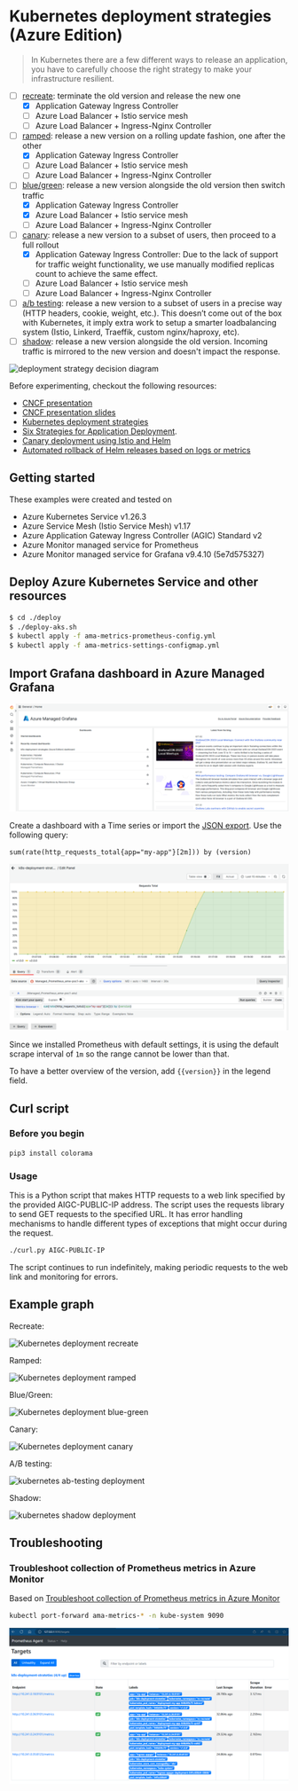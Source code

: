 # Kubernetes deployment strategies (Azure Edition)

> In Kubernetes there are a few different ways to release an application, you have
to carefully choose the right strategy to make your infrastructure resilient.

- [ ] [recreate](recreate/): terminate the old version and release the new one
  - [x] Application Gateway Ingress Controller
  - [ ] Azure Load Balancer + Istio service mesh
  - [ ] Azure Load Balancer + Ingress-Nginx Controller
- [ ] [ramped](ramped/): release a new version on a rolling update fashion, one
  after the other
  - [x] Application Gateway Ingress Controller
  - [ ] Azure Load Balancer + Istio service mesh
  - [ ] Azure Load Balancer + Ingress-Nginx Controller
- [ ] [blue/green](blue-green/): release a new version alongside the old version
  then switch traffic
  - [x] Application Gateway Ingress Controller
  - [x] Azure Load Balancer + Istio service mesh
  - [ ] Azure Load Balancer + Ingress-Nginx Controller
- [ ] [canary](canary/): release a new version to a subset of users, then proceed
  to a full rollout
  - [x] Application Gateway Ingress Controller: Due to the lack of support for traffic weight functionality, we use manually modified replicas count to achieve the same effect.
  - [ ] Azure Load Balancer + Istio service mesh
  - [ ] Azure Load Balancer + Ingress-Nginx Controller
- [ ] [a/b testing](ab-testing/): release a new version to a subset of users in a precise way (HTTP headers, cookie, weight, etc.). This doesn’t come out of the box with Kubernetes, it imply extra work to setup a smarter loadbalancing system (Istio, Linkerd, Traeffik, custom nginx/haproxy, etc).
- [ ] [shadow](shadow/): release a new version alongside the old version. Incoming
  traffic is mirrored to the new version and doesn't impact the
  response.

![deployment strategy decision diagram](decision-diagram.png)

Before experimenting, checkout the following resources:

- [CNCF presentation](https://www.youtube.com/watch?v=1oPhfKye5Pg)
- [CNCF presentation slides](https://www.slideshare.net/EtienneTremel/kubernetes-deployment-strategies-cncf-webinar)
- [Kubernetes deployment strategies](https://container-solutions.com/kubernetes-deployment-strategies/)
- [Six Strategies for Application Deployment](https://thenewstack.io/deployment-strategies/).
- [Canary deployment using Istio and Helm](https://github.com/etiennetremel/istio-cross-namespace-canary-release-demo)
- [Automated rollback of Helm releases based on logs or metrics](https://container-solutions.com/automated-rollback-helm-releases-based-logs-metrics/)

## Getting started

These examples were created and tested on

- Azure Kubernetes Service v1.26.3
- Azure Service Mesh (Istio Service Mesh) v1.17
- Azure Application Gateway Ingress Controller (AGIC) Standard v2
- Azure Monitor managed service for Prometheus
- Azure Monitor managed service for Grafana v9.4.10 (5e7d575327)

## Deploy Azure Kubernetes Service and other resources

```bash
$ cd ./deploy
$ ./deploy-aks.sh
$ kubectl apply -f ama-metrics-prometheus-config.yml
$ kubectl apply -f ama-metrics-settings-configmap.yml
```

## Import Grafana dashboard in Azure Managed Grafana

![](./images/azure-managed-grafana.png)

Create a dashboard with a Time series or import the [JSON export](grafana-dashboard.json). Use the following query:

```
sum(rate(http_requests_total{app="my-app"}[2m])) by (version)
```

![](./images/prometheus-query.png)

Since we installed Prometheus with default settings, it is using the default scrape
interval of `1m` so the range cannot be lower than that.

To have a better overview of the version, add `{{version}}` in the legend field.

## Curl script

### Before you begin

```bash
pip3 install colorama
```

### Usage

This is a Python script that makes HTTP requests to a web link specified by the provided AIGC-PUBLIC-IP address. The script uses the requests library to send GET requests to the specified URL. It has error handling mechanisms to handle different types of exceptions that might occur during the request.

```bash
./curl.py AIGC-PUBLIC-IP
```

The script continues to run indefinitely, making periodic requests to the web link and monitoring for errors.

## Example graph

Recreate:

![Kubernetes deployment recreate](recreate/grafana-recreate.png)

Ramped:

![Kubernetes deployment ramped](ramped/grafana-ramped.png)

Blue/Green:

![Kubernetes deployment blue-green](blue-green/grafana-blue-green.png)

Canary:

![Kubernetes deployment canary](canary/grafana-canary.png)

A/B testing:

![kubernetes ab-testing deployment](ab-testing/grafana-ab-testing.png)

Shadow:

![kubernetes shadow deployment](shadow/grafana-shadow.png)


## Troubleshooting

### Troubleshoot collection of Prometheus metrics in Azure Monitor

Based on [Troubleshoot collection of Prometheus metrics in Azure Monitor](https://learn.microsoft.com/en-us/azure/azure-monitor/essentials/prometheus-metrics-troubleshoot)

```bash
kubectl port-forward ama-metrics-* -n kube-system 9090
```

![Port Forward prometheus](./images/port-forward-prometheus.png)